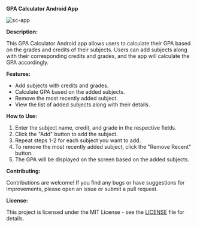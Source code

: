 **GPA Calculator Android App**

![sc-app](https://github.com/sambhavmahajan/android_cgpa_calculator/assets/70747596/e37bc83c-d274-4de4-bfd4-8ed4dc92c126)

**Description:**

This GPA Calculator Android app allows users to calculate their GPA based on the grades and credits of their subjects. Users can add subjects along with their corresponding credits and grades, and the app will calculate the GPA accordingly.

**Features:**

- Add subjects with credits and grades.
- Calculate GPA based on the added subjects.
- Remove the most recently added subject.
- View the list of added subjects along with their details.

**How to Use:**

1. Enter the subject name, credit, and grade in the respective fields.
2. Click the "Add" button to add the subject.
3. Repeat steps 1-2 for each subject you want to add.
4. To remove the most recently added subject, click the "Remove Recent" button.
5. The GPA will be displayed on the screen based on the added subjects.

**Contributing:**

Contributions are welcome! If you find any bugs or have suggestions for improvements, please open an issue or submit a pull request.

**License:**

This project is licensed under the MIT License - see the [LICENSE](LICENSE) file for details.
